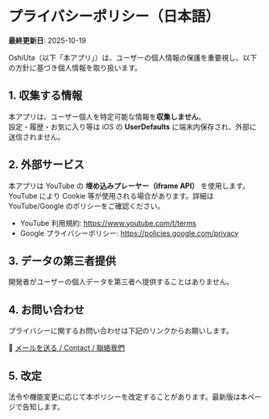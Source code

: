 # プライバシーポリシー（日本語）

**最終更新日**: 2025-10-19

OshiUta（以下「本アプリ」）は、ユーザーの個人情報の保護を重要視し、以下の方針に基づき個人情報を取り扱います。

## 1. 収集する情報
本アプリは、ユーザー個人を特定可能な情報を**収集しません**。  
設定・履歴・お気に入り等は iOS の **UserDefaults** に端末内保存され、外部に送信されません。

## 2. 外部サービス
本アプリは YouTube の **埋め込みプレーヤー（iframe API）** を使用します。  
YouTube により Cookie 等が使用される場合があります。詳細は YouTube/Google のポリシーをご確認ください。

- YouTube 利用規約: https://www.youtube.com/t/terms  
- Google プライバシーポリシー: https://policies.google.com/privacy

## 3. データの第三者提供
開発者がユーザーの個人データを第三者へ提供することはありません。

## 4. お問い合わせ
プライバシーに関するお問い合わせは下記のリンクからお願いします。

📧 <a href="#" onclick="location.href='mailto:' + 'taida.agent' + '@' + 'gmail.com'; return false;">メールを送る / Contact / 聯絡我們</a>

## 5. 改定
法令や機能変更に応じて本ポリシーを改定することがあります。最新版は本ページで告知します。
